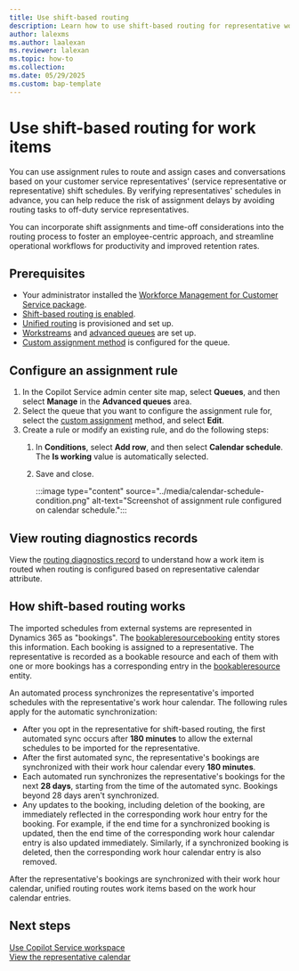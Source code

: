 ```yaml
---
title: Use shift-based routing
description: Learn how to use shift-based routing for representative work items to help you manage your workforce.
author: lalexms  
ms.author: laalexan
ms.reviewer: lalexan
ms.topic: how-to
ms.collection: 
ms.date: 05/29/2025
ms.custom: bap-template
---
```


# Use shift-based routing for work items

You can use assignment rules to route and assign cases and conversations based on your customer service representatives' (service representative or representative) shift schedules. By verifying representatives' schedules in advance, you can help reduce the risk of assignment delays by avoiding routing tasks to off-duty service representatives. 

You can incorporate shift assignments and time-off considerations into the routing process to foster an employee-centric approach, and streamline operational workflows for productivity and improved retention rates.

## Prerequisites

- Your administrator installed the [Workforce Management for Customer Service package](../administer/wfm-package-installation.md).
- [Shift-based routing is enabled](../administer/wfm-enable-shift-based-routing.md).
- [Unified routing](/dynamics365/customer-service/administer/provision-unified-routing) is provisioned and set up.
- [Workstreams](/dynamics365/customer-service/administer/create-workstreams) and [advanced queues](/dynamics365/customer-service/administer/queues-omnichannel) are set up.
- [Custom assignment method](/dynamics365/customer-service/administer/configure-assignment-rules) is configured for the queue.

## Configure an assignment rule

1. In the Copilot Service admin center site map, select **Queues**, and then select **Manage** in the **Advanced queues** area.
1. Select the queue that you want to configure the assignment rule for, select the [custom assignment](/dynamics365/customer-service/administer/configure-assignment-rules) method, and select **Edit**.
1. Create a rule or modify an existing rule, and do the following steps:
    1. In **Conditions**, select **Add row**, and then select **Calendar schedule**. The **Is working** value is automatically selected.
    1. Save and close.

       :::image type="content" source="../media/calendar-schedule-condition.png" alt-text="Screenshot of assignment rule configured on calendar schedule.":::

## View routing diagnostics records

View the [routing diagnostics record](/dynamics365/customer-service/administer/unified-routing-diagnostics) to understand how a work item is routed when routing is configured based on representative calendar attribute.

## How shift-based routing works

The imported schedules from external systems are represented in Dynamics 365 as "bookings". The [bookableresourcebooking](/dynamics365customer-service/develop/reference/entities/bookableresourcebooking) entity stores this information. Each booking is assigned to a representative. The representative is recorded as a bookable resource and each of them with one or more bookings has a corresponding entry in the [bookableresource](/dynamics365/customer-service/develop/reference/entities/bookableresource) entity.

An automated process synchronizes the representative's imported schedules with the representative's work hour calendar. The following rules apply for the automatic synchronization:

- After you opt in the representative for shift-based routing, the first automated sync occurs after **180 minutes** to allow the external schedules to be imported for the representative.
- After the first automated sync, the representative's bookings are synchronized with their work hour calendar every **180 minutes**.
- Each automated run synchronizes the representative's bookings for the next **28 days**, starting from the time of the automated sync. Bookings beyond 28 days aren't synchronized.
- Any updates to the booking, including deletion of the booking, are immediately reflected in the corresponding work hour entry for the booking. For example, if the end time for a synchronized booking is updated, then the end time of the corresponding work hour calendar entry is also updated immediately. Similarly, if a synchronized booking is deleted, then the corresponding work hour calendar entry is also removed.

After the representative's bookings are synchronized with their work hour calendar, unified routing routes work items based on the work hour calendar entries.

## Next steps

[Use Copilot Service workspace](/dynamics365/customer-service/implement/csw-overview)  
[View the representative calendar](use-agent-calendar.md)  
